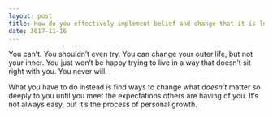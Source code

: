 ```yaml
---
layout: post
title: How do you effectively implement belief and change that it is logical but against your heart?
date: 2017-11-16
---
```


<p>You can’t. You shouldn’t even try. You can change your outer life, but not your inner. You just won’t be happy trying to live in a way that doesn’t sit right with you. You never will.</p><p>What you have to do instead is find ways to change what <i>doesn’t</i> matter so deeply to you until you meet the expectations others are having of you. It’s not always easy, but it’s the process of personal growth.</p>
